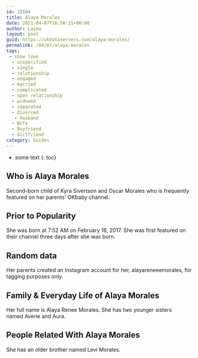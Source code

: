```yaml
---
id: 15504
title: Alaya Morales
date: 2021-04-07T16:50:21+00:00
author: Laima
layout: post
guid: https://ukdataservers.com/alaya-morales/
permalink: /04/07/alaya-morales
tags:
 - show love
  - unspecified
  - single
  - relationship
  - engaged
  - married
  - complicated
  - open relationship
  - widowed
  - separated
  - divorced
   - Husband
  - Wife
  - Boyfriend
  - Girlfriend
category: Guides
---
```


* some text
{: toc}


## Who is Alaya Morales
                  
                  
                  
Second-born child of Kyra Sivertson and Oscar Morales who is frequently featured on her parents&#8217; OKbaby channel.
                  
              
            
              
            
                
                
                
## Prior to Popularity
                  
                  
                  
She was born at 7:52 AM on February 16, 2017. She was first featured on their channel three days after she was born.
                  
              
            
              
            
                
                
                
## Random data
                  
                  
                  
Her parents created an Instagram account for her, alayareneeemorales, for tagging purposes only. 
                  
              
            
              
            
                
                
                
## Family & Everyday Life of Alaya Morales
                  
                  
                  
Her full name is Alaya Renee Morales. She has two younger sisters named Averie and Aura.  
                  
              
            
              
            
                
                
                
## People Related With Alaya Morales
                  
                  
                  
She has an older brother named Levi Morales. 
                  
              
            
              
            
                
              
            
              
              
            
            
              
            
          
          
          